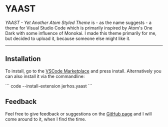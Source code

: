 # YAAST

_YAAST - Yet Another Atom Styled Theme_ is - as the name suggests - a theme for Visual Studio Code which is primarily inspired by Atom's One Dark with some influence of Monokai. 
I made this theme primarily for me, but decided to upload it, because someone else might like it.

---

## Installation

To install, go to the [VSCode Marketplace](https://marketplace.visualstudio.com/items?itemName=jerhos.yaast) and press install. 
Alternatively you can also install it via the commandline:

´´´
code --install-extension jerhos.yaast
´´´

## Feedback

Feel free to give feedback or suggestions on the [GitHub page](https://github.com/jerhos/YAAST/issues) and I will come around to it, when I find the time.
